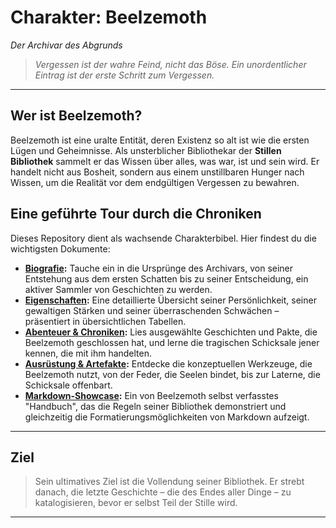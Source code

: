 # Charakter: Beelzemoth

*Der Archivar des Abgrunds*

> *Vergessen ist der wahre Feind, nicht das Böse. Ein unordentlicher Eintrag ist der erste Schritt zum Vergessen.*

---

## Wer ist Beelzemoth?

Beelzemoth ist eine uralte Entität, deren Existenz so alt ist wie die ersten Lügen und Geheimnisse. Als unsterblicher Bibliothekar der **Stillen Bibliothek** sammelt er das Wissen über alles, was war, ist und sein wird. Er handelt nicht 
aus Bosheit, sondern aus einem unstillbaren Hunger nach Wissen, um die Realität vor dem endgültigen Vergessen zu bewahren.

## Eine geführte Tour durch die Chroniken

Dieses Repository dient als wachsende Charakterbibel. Hier findest du die wichtigsten Dokumente:

*   **[Biografie](biografie.md):** Tauche ein in die Ursprünge des Archivars, von seiner Entstehung aus dem ersten Schatten bis zu seiner Entscheidung, ein aktiver Sammler von Geschichten zu werden.
*   **[Eigenschaften](eigenschaften.md):** Eine detaillierte Übersicht seiner Persönlichkeit, seiner gewaltigen Stärken und seiner überraschenden Schwächen – präsentiert in übersichtlichen Tabellen.
*   **[Abenteuer & Chroniken](abenteuer.md):** Lies ausgewählte Geschichten und Pakte, die Beelzemoth geschlossen hat, und lerne die tragischen Schicksale jener kennen, die mit ihm handelten.
*   **[Ausrüstung & Artefakte](extras/ausruestung.txt.txt):** Entdecke die konzeptuellen Werkzeuge, die Beelzemoth nutzt, von der Feder, die Seelen bindet, bis zur Laterne, die Schicksale offenbart.
*   **[Markdown-Showcase](markdown.showcase.md):** Ein von Beelzemoth selbst verfasstes "Handbuch", das die Regeln seiner Bibliothek demonstriert und gleichzeitig die Formatierungsmöglichkeiten von Markdown aufzeigt.

---

## Ziel

> Sein ultimatives Ziel ist die Vollendung seiner Bibliothek. Er strebt danach, die letzte Geschichte – die des Endes aller Dinge – zu katalogisieren, bevor er selbst Teil der Stille wird.
---

